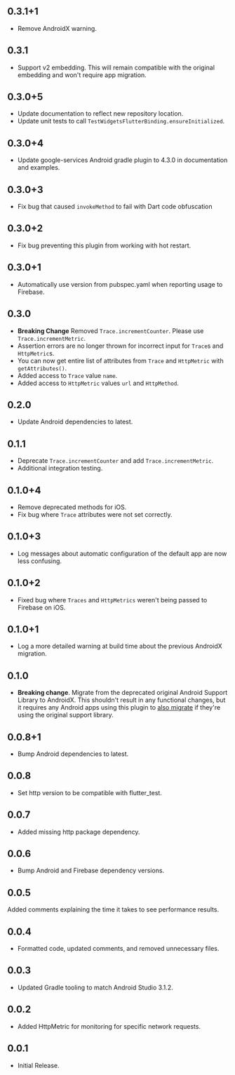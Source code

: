 ## 0.3.1+1

* Remove AndroidX warning.

## 0.3.1

* Support v2 embedding. This will remain compatible with the original embedding and won't require
app migration.

## 0.3.0+5

* Update documentation to reflect new repository location.
* Update unit tests to call `TestWidgetsFlutterBinding.ensureInitialized`.

## 0.3.0+4

* Update google-services Android gradle plugin to 4.3.0 in documentation and examples.

## 0.3.0+3

* Fix bug that caused `invokeMethod` to fail with Dart code obfuscation

## 0.3.0+2

* Fix bug preventing this plugin from working with hot restart.

## 0.3.0+1

* Automatically use version from pubspec.yaml when reporting usage to Firebase.

## 0.3.0

* **Breaking Change** Removed `Trace.incrementCounter`. Please use `Trace.incrementMetric`.
* Assertion errors are no longer thrown for incorrect input for `Trace`s and `HttpMetric`s.
* You can now get entire list of attributes from `Trace` and `HttpMetric` with `getAttributes()`.
* Added access to `Trace` value `name`.
* Added access to `HttpMetric` values `url` and `HttpMethod`.

## 0.2.0

* Update Android dependencies to latest.

## 0.1.1

* Deprecate `Trace.incrementCounter` and add `Trace.incrementMetric`.
* Additional integration testing.

## 0.1.0+4

* Remove deprecated methods for iOS.
* Fix bug where `Trace` attributes were not set correctly.

## 0.1.0+3

* Log messages about automatic configuration of the default app are now less confusing.

## 0.1.0+2

* Fixed bug where `Traces` and `HttpMetrics` weren't being passed to Firebase on iOS.

## 0.1.0+1

* Log a more detailed warning at build time about the previous AndroidX
  migration.

## 0.1.0

* **Breaking change**. Migrate from the deprecated original Android Support
  Library to AndroidX. This shouldn't result in any functional changes, but it
  requires any Android apps using this plugin to [also
  migrate](https://developer.android.com/jetpack/androidx/migrate) if they're
  using the original support library.

## 0.0.8+1

* Bump Android dependencies to latest.

## 0.0.8

* Set http version to be compatible with flutter_test.

## 0.0.7

* Added missing http package dependency.

## 0.0.6

* Bump Android and Firebase dependency versions.

## 0.0.5

Added comments explaining the time it takes to see performance results.

## 0.0.4

* Formatted code, updated comments, and removed unnecessary files.

## 0.0.3

* Updated Gradle tooling to match Android Studio 3.1.2.

## 0.0.2

* Added HttpMetric for monitoring for specific network requests.

## 0.0.1

* Initial Release.
